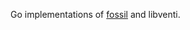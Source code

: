 Go implementations of [fossil](http://doc.cat-v.org/plan_9/4th_edition/papers/fossil/) and libventi.
